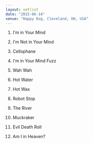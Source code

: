 ```yaml
---
layout: setlist
date: "2015-06-14"
venue: "Happy Dog, Cleveland, OH, USA"
---
```


 1. I'm in Your Mind

 2. I'm Not in Your Mind

 3. Cellophane

 4. I'm in Your Mind Fuzz

 5. Wah Wah

 6. Hot Water

 7. Hot Wax

 8. Robot Stop

 9. The River

10. Muckraker

11. Evil Death Roll

12. Am I in Heaven?


